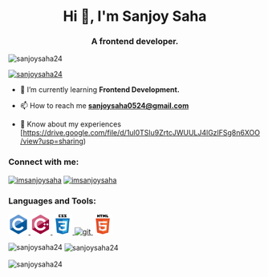 <h1 align="center">Hi 👋, I'm Sanjoy Saha</h1>
<h3 align="center">A frontend developer.</h3>

<p align="left"> <img src="https://komarev.com/ghpvc/?username=sanjoysaha24&label=Profile%20views&color=0e75b6&style=flat" alt="sanjoysaha24" /> </p>

<p align="left"> <a href="https://github.com/ryo-ma/github-profile-trophy"><img src="https://github-profile-trophy.vercel.app/?username=sanjoysaha24" alt="sanjoysaha24" /></a> </p>

- 🌱 I’m currently learning **Frontend Development.**

- 📫 How to reach me **sanjoysaha0524@gmail.com**

- 📄 Know about my experiences [https://drive.google.com/file/d/1ul0TSlu9ZrtcJWUULJ4lGzlFSg8n6XOO/view?usp=sharing)

<h3 align="left">Connect with me:</h3>
<p align="left">
<a href="https://twitter.com/imsanjoysaha" target="blank"><img align="center" src="https://cdn.jsdelivr.net/npm/simple-icons@3.0.1/icons/twitter.svg" alt="imsanjoysaha" height="30" width="40" /></a>
  <a href="https://www.linkedin.com/in/sanjoy-saha-a649921b3/" target="blank"><img align="center" src="https://www.flaticon.com/free-icon/linkedin_174857" alt="imsanjoysaha" height="30" width="40" /></a>
</p>

<h3 align="left">Languages and Tools:</h3>
<p align="left"> <a href="https://www.cprogramming.com/" target="_blank"> <img src="https://raw.githubusercontent.com/devicons/devicon/master/icons/c/c-original.svg" alt="c" width="40" height="40"/> </a> <a href="https://www.w3schools.com/cpp/" target="_blank"> <img src="https://raw.githubusercontent.com/devicons/devicon/master/icons/cplusplus/cplusplus-original.svg" alt="cplusplus" width="40" height="40"/> </a> <a href="https://www.w3schools.com/css/" target="_blank"> <img src="https://raw.githubusercontent.com/devicons/devicon/master/icons/css3/css3-original-wordmark.svg" alt="css3" width="40" height="40"/> </a> <a href="https://git-scm.com/" target="_blank"> <img src="https://www.vectorlogo.zone/logos/git-scm/git-scm-icon.svg" alt="git" width="40" height="40"/> </a> <a href="https://www.w3.org/html/" target="_blank"> <img src="https://raw.githubusercontent.com/devicons/devicon/master/icons/html5/html5-original-wordmark.svg" alt="html5" width="40" height="40"/> </a> </p>

<p><img align="left" src="https://github-readme-stats.vercel.app/api/top-langs?username=sanjoysaha24&show_icons=true&locale=en&layout=compact" alt="sanjoysaha24" /></p>

<p>&nbsp;<img align="center" src="https://github-readme-stats.vercel.app/api?username=sanjoysaha24&show_icons=true&locale=en" alt="sanjoysaha24" /></p>

<p><img align="center" src="https://github-readme-streak-stats.herokuapp.com/?user=sanjoysaha24&" alt="sanjoysaha24" /></p>
